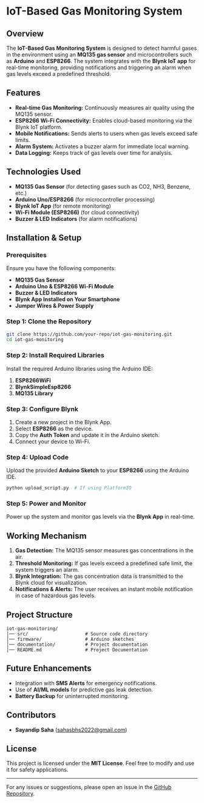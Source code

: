# IoT-Based Gas Monitoring System

## Overview
The **IoT-Based Gas Monitoring System** is designed to detect harmful gases in the environment using an **MQ135 gas sensor** and microcontrollers such as **Arduino** and **ESP8266**. The system integrates with the **Blynk IoT app** for real-time monitoring, providing notifications and triggering an alarm when gas levels exceed a predefined threshold.

## Features
- **Real-time Gas Monitoring:** Continuously measures air quality using the MQ135 sensor.
- **ESP8266 Wi-Fi Connectivity:** Enables cloud-based monitoring via the Blynk IoT platform.
- **Mobile Notifications:** Sends alerts to users when gas levels exceed safe limits.
- **Alarm System:** Activates a buzzer alarm for immediate local warning.
- **Data Logging:** Keeps track of gas levels over time for analysis.

## Technologies Used
- **MQ135 Gas Sensor** (for detecting gases such as CO2, NH3, Benzene, etc.)
- **Arduino Uno/ESP8266** (for microcontroller processing)
- **Blynk IoT App** (for remote monitoring)
- **Wi-Fi Module (ESP8266)** (for cloud connectivity)
- **Buzzer & LED Indicators** (for alarm notifications)

## Installation & Setup
### Prerequisites
Ensure you have the following components:
- **MQ135 Gas Sensor**
- **Arduino Uno & ESP8266 Wi-Fi Module**
- **Buzzer & LED Indicators**
- **Blynk App Installed on Your Smartphone**
- **Jumper Wires & Power Supply**

### Step 1: Clone the Repository
```bash
git clone https://github.com/your-repo/iot-gas-monitoring.git
cd iot-gas-monitoring
```

### Step 2: Install Required Libraries
Install the required Arduino libraries using the Arduino IDE:
1. **ESP8266WiFi**
2. **BlynkSimpleEsp8266**
3. **MQ135 Library**

### Step 3: Configure Blynk
1. Create a new project in the Blynk App.
2. Select **ESP8266** as the device.
3. Copy the **Auth Token** and update it in the Arduino sketch.
4. Connect your device to Wi-Fi.

### Step 4: Upload Code
Upload the provided **Arduino Sketch** to your **ESP8266** using the Arduino IDE.

```bash
python upload_script.py  # If using PlatformIO
```

### Step 5: Power and Monitor
Power up the system and monitor gas levels via the **Blynk App** in real-time.

## Working Mechanism
1. **Gas Detection:** The MQ135 sensor measures gas concentrations in the air.
2. **Threshold Monitoring:** If gas levels exceed a predefined safe limit, the system triggers an alarm.
3. **Blynk Integration:** The gas concentration data is transmitted to the Blynk cloud for visualization.
4. **Notifications & Alerts:** The user receives an instant mobile notification in case of hazardous gas levels.

## Project Structure
```
iot-gas-monitoring/
│── src/                     # Source code directory
│── firmware/                # Arduino sketches
│── documentation/           # Project documentation
│── README.md                # Project Documentation
```

## Future Enhancements
- Integration with **SMS Alerts** for emergency notifications.
- Use of **AI/ML models** for predictive gas leak detection.
- **Battery Backup** for uninterrupted monitoring.

## Contributors
- **Sayandip Saha** (sahasbhs2022@gmail.com)

## License
This project is licensed under the **MIT License**. Feel free to modify and use it for safety applications.

---
For any issues or suggestions, please open an issue in the [GitHub Repository](https://github.com/SayandipSaha666/IoT-based-smart-gas-leakage-detection-system).

